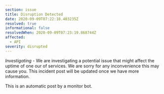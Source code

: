 ```yaml
---
section: issue
title: Disruption Detected
date: 2020-09-09T07:22:18.403235Z
resolved: true
informational: false
resolvedWhen: 2020-09-09T07:23:19.868744Z
affected:
  - API
severity: disrupted
---
```

*Investigating* - We are investigating a potential issue that might affect the uptime of one our of services. We are sorry for any inconvenience this may cause you. This incident post will be updated once we have more information.

This is an automatic post by a monitor bot.
        